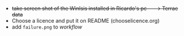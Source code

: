 * ~~take screen shot of the WinIsis installed in Ricardo's pc--->  Terrae data~~
* Choose a licence and put it on README (chooselicence.org)
* add `failure.png` to *workflow*